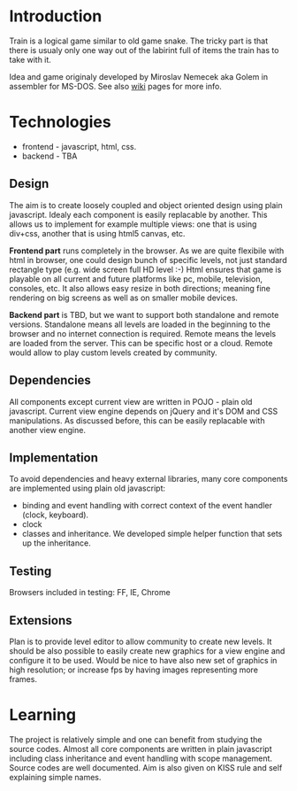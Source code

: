 # Introduction
Train is a logical game similar to old game snake. The tricky part is that
there is usualy only one way out of the labirint full of items the train
has to take with it.

Idea and game originaly developed by Miroslav Nemecek aka Golem in assembler for MS-DOS.
See also [wiki](/besnik/train/wiki) pages for more info.

# Technologies
* frontend - javascript, html, css. 
* backend - TBA

## Design
The aim is to create loosely coupled and object oriented design using plain javascript.
Idealy each component is easily replacable by another.
This allows us to implement for example multiple views: one that is using div+css,
another that is using html5 canvas, etc.

**Frontend part** runs completely in the browser. As we are quite flexibile with html
in browser, one could design bunch of specific levels, not just standard rectangle
type (e.g. wide screen full HD level :-) Html ensures that game is playable on all 
current and future platforms like pc, mobile, television, consoles, etc.
It also allows easy resize in both directions; meaning fine rendering on big screens
as well as on smaller mobile devices.

**Backend part** is TBD, but we want to support both standalone and remote versions.
Standalone means all levels are loaded in the beginning to the browser and no
internet connection is required. Remote means the levels are loaded from the server.
This can be specific host or a cloud. Remote would allow to play custom levels
created by community.

## Dependencies
All components except current view are written in POJO - plain old javascript.
Current view engine depends on jQuery and it's DOM and CSS manipulations. As discussed
before, this can be easily replacable with another view engine.

## Implementation
To avoid dependencies and heavy external libraries, many core components are implemented
using plain old javascript:
* binding and event handling with correct context of the event handler (clock, keyboard).
* clock
* classes and inheritance. We developed simple helper function that sets up the inheritance.

## Testing
Browsers included in testing: FF, IE, Chrome

## Extensions
Plan is to provide level editor to allow community to create new levels.
It should be also possible to easily create new graphics for a view engine and
configure it to be used.
Would be nice to have also new set of graphics in high resolution; or increase fps by having
images representing more frames.

# Learning
The project is relatively simple and one can benefit from studying the source codes.
Almost all core components are written in plain javascript including class inheritance
and event handling with scope management.
Source codes are well documented. Aim is also given on KISS rule and self explaining
simple names.


